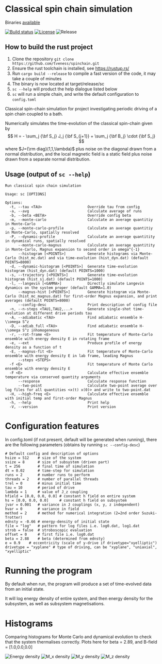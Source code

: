 # Classical spin chain simulation

Binaries [available](https://github.com/tveness/spinchain/releases)

[![Build status](https://img.shields.io/github/actions/workflow/status/tveness/spinchain/rust.yml?style=for-the-badge)](https://github.com/tveness/spinchain/actions/workflows/rust.yml)
[![License](https://img.shields.io/github/license/tveness/spinchain?style=for-the-badge)](https://opensource.org/license/agpl-v3)
![Release](https://img.shields.io/github/v/tag/tveness/spinchain?label=latest%20release&style=for-the-badge)

## How to build the rust project

1. Clone the repository `git clone https://github.com/tveness/spinchain.git`
2. Ensure the rust toolchain is installed, see https://rustup.rs/
3. Run `cargo build --release` to compile a fast version of the code, it may
   take a couple of minutes
4. The binary is now located at target/release/sc
5. `sc --help` will product the help dialogue listed below
6. `sc` will run a simple chain, and write the default configuration to `config.toml`



Classical spin-chain simulation for project investigating periodic driving of a
spin chain coupled to a bath.

Numerically simulates the time-evolution of the classical spin-chain given by
$$
H = - \sum_j  {\bf S_j} J_j {\bf S_{j+1}} + \sum_j {\bf B_j} \cdot {\bf S_j}
$$
where $J={\rm diag}(1,1,\lambda)$ plus noise on the diagonal drawn from a
normal distribution, and the local magnetic field is a static field plus noise
drawn from a separate normal distribution.

## Usage (output of `sc --help`)
```
Run classical spin chain simulation

Usage: sc [OPTIONS]

Options:
  -t, --tau <TAU>                     Override tau from config
  -a, --avg                           Calculate average of runs
  -b, --beta <BETA>                   Override config beta
  -m, --monte-carlo                   Calculate an average quantitiy in Monte-Carlo
  -p, --monte-carlo-profile           Calculate an average quantitiy in Monte-Carlo, spatially resolved
  -P, --dynamic-profile               Calculate an average quantitity in dynamical runs, spatially resolved
      --monte-carlo-magnus            Calculate an average quantitity in Monte-Carlo, Magnus expansion to second order in omega^{-1}
      --histogram [<POINTS>]          Generate histograms via Monte-Carlo (hist_mc.dat) and via time-evolution (hist_dyn.dat) (default POINTS=8000)
  -d, --dynamic-histogram [<POINTS>]  Generate time-evolution histogram (hist_dyn.dat) (default POINTS=1000)
  -s, --trajectory [<POINTS>]         Generate time-evolution histogram (hist_sj.dat) (default POINTS=1000)
  -l, --langevin [<GAMMA>]            Directly simulate Langevin dynamics on the system proper (default GAMMA=1.0)
      --magnus-hist [<POINTS>]        Generate histogram via Monte-Carlo (hist_mc_magnus.dat) for first-order Magnus expansion, and print averages (default POINTS=8000)
      --config-desc                   Print description of config file
  -n, --n-steps <TAU1,TAU2,...>       Generate single-shot time-evolution at different drive periods tau
  -A, --adiabatic <TAU>               Find adiabatic ensemble H-\\omega S^z
  -D, --adiab_full <TAU>              Find adiabatic ensemble H-\\omega S^z inhomogeneous
  -r, --rot-frame <E>                 Fit temperature of Monte-Carlo ensemble with energy density E in rotating frame
  -e, --ext                           Produce profile of energy density as a function of t
  -E, --magnus-fit <E>                Fit temperature of Monte-Carlo ensemble with energy density E in lab frame, leading Magnus
      --steps <STEPS>                 
  -f <E>                              Fit temperature of Monte Carlo ensemble with energy density E
  -F <E>                              Calculate effective ensemble temperature via conserved quantity arguments
      --response                      Calculate response function
      --two-point                     Calculate two-point average over log files for all quantities <x(t) x(0)> and write to two-point.dat
  -H, --high-freq <E>                 Calculate effective ensemble with initial temp and first-order Magnus
  -h, --help                          Print help
  -V, --version                       Print version
```


# Configuration features

In config.toml (if not present, default will be generated when running), there
are the following parameters  (obtains by running `sc --config-desc`)
```
# Default config and description of options
hsize = 512    # size of the system
ssize = 8      # size of subsystem (driven part)
t = 256        # final time of simulation
dt = 0.02      # time-step for simulation
runs = 2       # number runs to perform
threads = 2    # number of parallel threads
trel = 0       # minus initial time
tau = 10       # period of drive
lambda = 1     # value of J_z coupling
hfield = [0.0, 0.0, 0.0] # constant h field on entire system
hs = [0.0, 0.0, 0.0]     # constant h field on subsystem
jvar = 0.001   # variance in J couplings (x, y, z independent)
hvar = 0       # variance in field
method = 2     # method for numerical integration (2=2nd order Suzuki-Trotter)
ednsty = -0.66 # energy-density of initial state
file = "log"   # pattern for log files i.e. log0.dat, log1.dat
strob = false  # stroboscopic evaluation
offset = 0     # first file i.e. log0.dat
beta = 2.88    # beta (determined from ednsty)
e = 0.9    # eccentricity (scale of y-drive if drivetype="xyelliptic")
drivetype = "xyplane" # type of driving, can be "xyplane", "uniaxial", "xyelliptic" 

```

# Running the program

By default when run, the program will produce a set of time-evolved data from
an initial state.

It will log energy density of entire system, and then energy density for the
subsystem, as well as subsystem magnetisations.

# Histograms

Comparing histograms for Monte Carlo and dynamical evolution to check that the system thermalises correctly.
Plots here for beta = 2.89, and B-field = [1.0,0.0,0.0]

![Energy density](examples/hist_e.png)
![M_x density](examples/hist_mx.png)
![M_y density](examples/hist_my.png)
![M_z density](examples/hist_mz.png)

